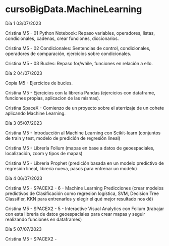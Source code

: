 # cursoBigData.MachineLearning
Día 1 03/07/2023

Cristina M5 -  01 Python Notebook: Repaso variables, operadores, listas, condicionales, cadenas, crear funciones, diccionarios.

Cristina M5 - 02 Condicionales: Sentencias de control, condicionales, operadores de comparación, ejercicios sobre condicionales.
 
Cristina M5 - 03 Bucles: Repaso for/while, funciones en relación a ello.

Día 2 04/07/2023

Copia M5 - Ejercicios de bucles.

Cristina M5 - Ejercicios con la libreria Pandas (ejercicios con dataframe, funciones propias, aplicacion de las mismas).

Cristina SpaceX - Comienzo de un proyecto sobre el aterrizaje de un cohete aplicando Machine Learning.

Día 3 05/07/2023

Cristina M5 - Introducción al Machine Learning con Scikit-learn (conjuntos de train y test, modelo de predición de regresión lineal)

Cristina M5 - Librería Folium (mapas en base a datos de geoespaciales, localización, zoom y tipos de mapas)

Cristina M5 - Libreria Prophet (predición basada en un modelo predictivo de regresión lineal, librería nueva, pasos para entrenar un modelo)

Día 4 06/07/2023

Cristina M5 - SPACEX2 - 6 - Machine Learning Predicciones (crear modelos predictivos de Clasificación como regresion logística, SVM, Decision Tree Classifier, KKN para entrenarlos y elegir el qué mejor resultado nos dé)

Cristina M5 - SPACEX2 - 5 - Interactive Visual Analytics con Folium (trabajar con esta librería de datos geoespaciales para crear mapas y seguir realizando funciones en dataframes)

Día 5 07/07/2023

Cristina M5 - SPACEX2 - 
